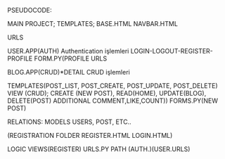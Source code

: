 PSEUDOCODE:

MAIN PROJECT;
TEMPLATES;
BASE.HTML
NAVBAR.HTML

URLS

USER.APP(AUTH) Authentication işlemleri
LOGIN-LOGOUT-REGISTER-PROFILE
FORM.PY(PROFILE
URLS

BLOG.APP(CRUD)*DETAIL CRUD işlemleri

TEMPLATES(POST_LIST, POST_CREATE, POST_UPDATE, POST_DELETE)
VIEW (CRUD);
CREATE (NEW POST),
READ(HOME),
UPDATE(BLOG),
DELETE(POST)
ADDITIONAL COMMENT,LIKE,COUNT))
FORMS.PY(NEW POST)

RELATIONS:
MODELS USERS, POST, ETC..

(REGISTRATION FOLDER
REGISTER.HTML
LOGIN.HTML)

LOGIC VIEWS(REGISTER)
URLS.PY PATH (AUTH.)(USER.URLS)
